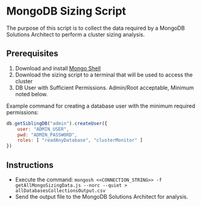 # MongoDB Sizing Script
The purpose of this script is to collect the data required by a MongoDB Solutions Architect to perform a cluster sizing analysis.

## Prerequisites
1. Download and install [Mongo Shell](https://www.mongodb.com/docs/mongodb-shell/)
2. Download the sizing script to a terminal that will be used to access the cluster
3. DB User with Sufficient Permissions. Admin/Root acceptable, Minimum noted below.

Example command for creating a database user with the minimum required permissions:
```javascript
db.getSiblingDB("admin").createUser({
    user: "ADMIN_USER",
    pwd: "ADMIN_PASSWORD",
    roles: [ "readAnyDatabase", "clusterMonitor" ]
})
```


## Instructions
* Execute the command: `mongosh <<CONNECTION_STRING>> -f getAllMongoSizingData.js --norc --quiet > allDatabasesCollectionsOutput.csv`
* Send the output file to the MongoDB Solutions Architect for analysis.